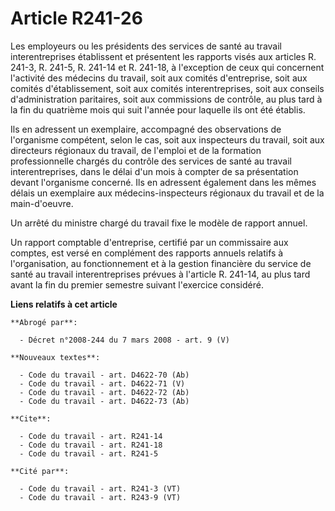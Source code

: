 # Article R241-26

Les employeurs ou les présidents des services de santé au travail interentreprises établissent et présentent les rapports
visés aux articles R. 241-3, R. 241-5, R. 241-14 et R. 241-18, à l'exception de ceux qui concernent l'activité des médecins
du travail, soit aux comités d'entreprise, soit aux comités d'établissement, soit aux comités interentreprises, soit aux
conseils d'administration paritaires, soit aux commissions de contrôle, au plus tard à la fin du quatrième mois qui suit
l'année pour laquelle ils ont été établis.

Ils en adressent un exemplaire, accompagné des observations de l'organisme compétent, selon le cas, soit aux inspecteurs du
travail, soit aux directeurs régionaux du travail, de l'emploi et de la formation professionnelle chargés du contrôle des
services de santé au travail interentreprises, dans le délai d'un mois à compter de sa présentation devant l'organisme
concerné. Ils en adressent également dans les mêmes délais un exemplaire aux médecins-inspecteurs régionaux du travail et de
la main-d'oeuvre.

Un arrêté du ministre chargé du travail fixe le modèle de rapport annuel.

Un rapport comptable d'entreprise, certifié par un commissaire aux comptes, est versé en complément des rapports annuels
relatifs à l'organisation, au fonctionnement et à la gestion financière du service de santé au travail interentreprises
prévues à l'article R. 241-14, au plus tard avant la fin du premier semestre suivant l'exercice considéré.

**Liens relatifs à cet article**

	**Abrogé par**:

	  - Décret n°2008-244 du 7 mars 2008 - art. 9 (V)

	**Nouveaux textes**:

	  - Code du travail - art. D4622-70 (Ab)
	  - Code du travail - art. D4622-71 (V)
	  - Code du travail - art. D4622-72 (Ab)
	  - Code du travail - art. D4622-73 (Ab)

	**Cite**:

	  - Code du travail - art. R241-14
	  - Code du travail - art. R241-18
	  - Code du travail - art. R241-5

	**Cité par**:

	  - Code du travail - art. R241-3 (VT)
	  - Code du travail - art. R243-9 (VT)

